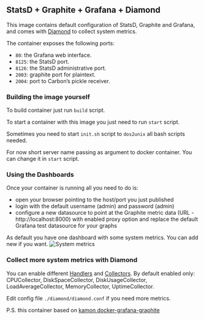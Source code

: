 StatsD + Graphite + Grafana + Diamond
---------------------------------------------

This image contains default configuration of StatsD, Graphite and Grafana, and comes with [Diamond](https://github.com/BrightcoveOS/Diamond) to collect system metrics.

The container exposes the following ports:

- `80`: the Grafana web interface.
- `8125`: the StatsD port.
- `8126`: the StatsD administrative port.
- `2003`: graphite port for plaintext.
- `2004`: port to Carbon’s pickle receiver.

### Building the image yourself ###
To build container just run `build` script.

To start a container with this image you just need to run `start` script.

Sometimes you need to start `init.sh` script to `dos2unix` all bash scripts needed.

For now short server name passing as argument to docker container. You can change it in `start` script.


### Using the Dashboards ###

Once your container is running all you need to do is:
- open your browser pointing to the host/port you just published
- login with the default username (admin) and password (admin)
- configure a new datasource to point at the Graphite metric data (URL - http://localhost:8000) with enabled proxy option and replace the default Grafana test datasource for your graphs

As default you have one dashboard with some system metrics. You can add new if you want.
![System metrics](https://cloud.githubusercontent.com/assets/1946939/10747065/3301174e-7c62-11e5-9c76-02c6d1ac8134.png)

### Collect more system metrics with Diamond ###

You can enable different [Handlers](https://github.com/python-diamond/Diamond/wiki/Handlers) and [Collectors](https://github.com/python-diamond/Diamond/wiki/Collectors). By default enabled only: CPUCollector, DiskSpaceCollector, DiskUsageCollector, LoadAverageCollector, MemoryCollector, UptimeCollector. 

Edit config file `./diamond/diamond.conf` if you need more metrics.

P.S. this container based on [kamon docker-grafana-graphite](https://github.com/kamon-io/docker-grafana-graphite)

